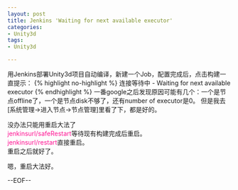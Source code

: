 ```yaml
---
layout: post
title: Jenkins 'Waiting for next available executor'
categories:
- Unity3d
tags:
- Unity3d

---
```

用Jenkins部署Unity3d项目自动编译，新建一个Job，配置完成后，点击构建一直提示：
{% highlight no-highlight %}
连接等待中 - Waiting for next available executor
{% endhighlight %}
一番google之后发现原因可能有几个：一个是节点offline了，一个是节点disk不够了，还有number of executor是0。
但是我去[系统管理->进入节点->节点管理]里看了下，都是好的。

没办法只能用重启大法了   
<font color=DeepPink>jenkinsurl/safeRestart</font>等待现有构建完成后重启。    
<font color=DeepPink>jenkinsurl/restart</font>直接重启。    
重启之后就好了。

嗯，重启大法好。

--EOF--						